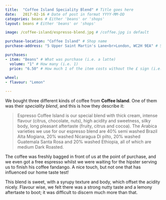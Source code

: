 ```yaml
---
title:  "Coffee Island Speciality Blend" # Title goes here
date:   2017-02-16 # Date of post in format YYYY-MM-DD 
categories: beans # Either 'beans' or 'shops'
layout: beans # Either 'beans' or 'shops'

image: /coffee-island/espresso-blend.jpg # /coffee.jpg is default

purchase-location: "Coffee Island" # Shop name
purchase-address: "5 Upper Saint Martin's Lane<br>London, WC2H 9EA" # Shop address

purchases:
- item: "Beans" # What was purchase (i.e. a latte)  
  volume: "1" # How many (i.e. 1)
  price: "6.50" # How much 1 of the item costs without the £ sign (i.e. 3.50)
  
wheel:
- flavour: "Lemon"

---
```


We bought three different kinds of coffee from **Coffee Island**. One of them was their *speciality blend*, and this is how they describe it:

> Espresso Coffee Island is our special blend with thick cream, intense flavour (citrus, chocolate, nuts), high acidity and sweetness, silky body, long pleasant aftertaste (fruity, citrus and cocoa). The Arabica varieties we use for our espresso blend are 40% semi washed Brazil Alta Mogiana, 20% washed Nicaragua Di pilto, 20% washed Guatemala Santa Rosa and 20% washed Ethiopia, all of which are medium Dark Roasted.

The coffee was freshly bagged in front of us at the point of purchase, and we even got a free espresso whilst we were waiting for the hipster serving us to finish his coffee fandango. A nice touch, but not one that has influenced our home taste test!

This blend is sweet, with a syrupy texture and body, which offset the acidity nicely. Flavour wise, we felt there was a strong nutty taste and a lemony aftertaste to boot; it was difficult to discern much more than that.